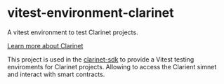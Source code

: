 # vitest-environment-clarinet

A vitest environment to test Clarinet projects.

[Learn more about Clarinet](https://www.hiro.so/clarinet)

This project is used in the [clarinet-sdk](https://www.npmjs.com/package/@hirosystems/clarinet-sdk) to provide a Vitest testing enviroments for Clarinet projects.
Allowing to access the Clarient simnet and interact with smart contracts.
